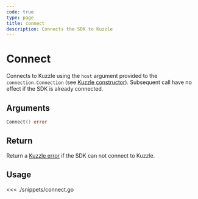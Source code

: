 ```yaml
---
code: true
type: page
title: connect
description: Connects the SDK to Kuzzle
---
```


# Connect

Connects to Kuzzle using the `host` argument provided to the `connection.Connection` (see [Kuzzle constructor](/sdk/go/1/core-structs/kuzzle/constructor#usage-go)).
Subsequent call have no effect if the SDK is already connected.

## Arguments

```go
Connect() error
```

## Return

Return a [Kuzzle error](/sdk/go/1/essentials/error-handling) if the SDK can not connect to Kuzzle.

## Usage

<<< ./snippets/connect.go
